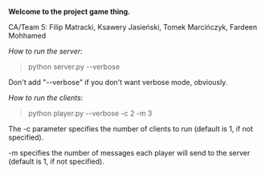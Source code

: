 **Welcome to the project game thing.**

CA/Team 5: Filip Matracki, Ksawery Jasieński, Tomek Marcińczyk, Fardeen Mohhamed

*How to run the server:*

>python server.py --verbose

Don't add "--verbose" if you don't want verbose mode, obviously.


*How to run the clients:*
>python player.py --verbose -c 2 -m 3

The -c parameter specifies the number of clients to run (default is 1, if not specified).

-m specifies the number of messages each player will send to the server (default is 1, if not specified).